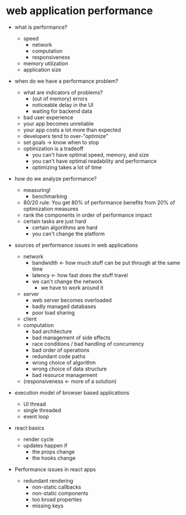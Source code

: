 # web application performance

- what is performance?
  - speed
    - network
    - computation
    - responsiveness
  - memory utilization
  - application size
- when do we have a performance problem?
  - what are indicators of problems?
    - (out of memory) errors
    - noticeable delay in the UI
    - waiting for backend data
  - bad user experience
  - your app becomes unreliable
  - your app costs a lot more than expected
  - developers tend to over-"optimize"
  - set goals -> know when to stop
  - optimization is a tradeoff
    - you can't have optimal speed, memory, and size
    - you can't have optimal readability and performance
    - optimizing takes a lot of time
- how do we analyze performance?
  - measuring!
    - benchmarking
  - 80/20 rule: You get 80% of performance benefits from 20% of optimization measures
  - rank the components in order of performance impact
  - certain tasks are just hard
    - certain algorithms are hard
    - you can't change the platform

- sources of performance issues in web applications
  - network
    - bandwidth <- how much stuff can be put through at the same time
    - latency <- how fast does the stuff travel
    - we can't change the network
      - we have to work around it
  - server
    - web server becomes overloaded
    - badly managed databases
    - poor load sharing
  - client
  - computation
    - bad architecture
    - bad management of side effects
    - race conditions / bad handling of concurrency
    - bad order of operations
    - redundant code paths
    - wrong choice of algorithm
    - wrong choice of data structure
    - bad resource management
  - (responsiveness <- more of a solution)

- execution model of browser based applications
  - UI thread
  - single threaded
  - event loop
- react basics
  - render cycle
  - updates happen if
    - the props change
    - the hooks change

- Performance issues in react apps
  - redundant rendering
    - non-static callbacks
    - non-static components
    - too broad properties
    - missing keys
